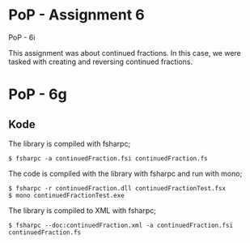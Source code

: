 # PoP - Assignment 6
PoP - 6i

This assignment was about continued fractions. In this case, we were tasked with creating and reversing continued fractions.

# PoP - 6g


## Kode


The library is compiled with fsharpc;

	$ fsharpc -a continuedFraction.fsi continuedFraction.fs


The code is compiled with the library with fsharpc and run with mono;

	$ fsharpc -r continuedFraction.dll continuedFractionTest.fsx
	$ mono continuedFractionTest.exe


The library is compiled to XML with fsharpc;

	$ fsharpc --doc:continuedFraction.xml -a continuedFraction.fsi continuedFraction.fs
